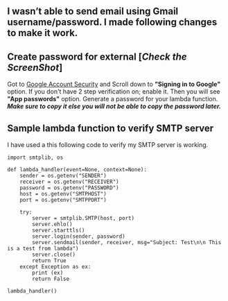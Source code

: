 ## I wasn’t able to send email using Gmail username/password. I made following changes to make it work.

## Create password for external [*Check the ScreenShot*]
Got to [Google Account Security](https://myaccount.google.com/security) and Scroll down to **"Signing in to Google"** option. If you don't have 2 step verification on; enable it. Then you will see **"App passwords"** option. Generate a password for your lambda function. ***Make sure to copy it else you will not be able to copy the password later.*** 

[1]: App_Password_1.png "App_Password_1"
[2]: App_Password_2.png "App_Password_2"
[3]: App_Password_3.png "App_Password_3"
[4]: Generated_Password.png "Generated_Password"


## Sample lambda function to verify SMTP server
I have used a this following code to verify my SMTP server is working. 
```
import smtplib, os

def lambda_handler(event=None, context=None):
    sender = os.getenv("SENDER")
    receiver = os.getenv("RECEIVER")
    password = os.getenv("PASSWORD")
    host = os.getenv("SMTPHOST")
    port = os.getenv("SMTPPORT")

    try:
        server = smtplib.SMTP(host, port)
        server.ehlo()
        server.starttls()
        server.login(sender, password)
        server.sendmail(sender, receiver, msg="Subject: Test\n\n This is a test from lambda")
        server.close()
        return True
    except Exception as ex:
        print (ex)
        return False

lambda_handler()
```
